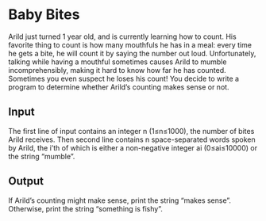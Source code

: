 # Baby Bites
Arild just turned 1 year old, and is currently learning how to count. His favorite thing to count is how many mouthfuls he has in a meal: every time he gets a bite, he will count it by saying the number out loud.
Unfortunately, talking while having a mouthful sometimes causes Arild to mumble incomprehensibly, making it hard to know how far he has counted. Sometimes you even suspect he loses his count! You decide to write a program to determine whether Arild’s counting makes sense or not.

## Input
The first line of input contains an integer n (1≤n≤1000), the number of bites Arild receives. Then second line contains n space-separated words spoken by Arild, the i’th of which is either a non-negative integer ai (0≤ai≤10000) or the string “mumble”.

## Output
If Arild’s counting might make sense, print the string “makes sense”. Otherwise, print the string “something is fishy”.
